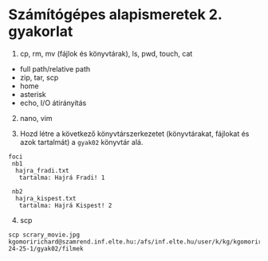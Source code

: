 # Számítógépes alapismeretek 2. gyakorlat



1. cp, rm, mv (fájlok és könyvtárak), ls, pwd, touch, cat

- full path/relative path
- zip, tar, scp
- home
- asterisk
- echo, I/O átirányítás

2. nano, vim

3. Hozd létre a következő könyvtárszerkezetet (könyvtárakat, fájlokat és azok tartalmát) a `gyak02` könyvtár alá.

~~~
foci
 nb1
  hajra_fradi.txt
   tartalma: Hajrá Fradi! 1
 
 nb2
  hajra_kispest.txt
   tartalma: Hajrá Kispest! 2
~~~

4. scp

~~~
scp scrary_movie.jpg kgomoririchard@szamrend.inf.elte.hu:/afs/inf.elte.hu/user/k/kg/kgomoririchard/Dokumentumok/Szamrend-24-25-1/gyak02/filmek
~~~

